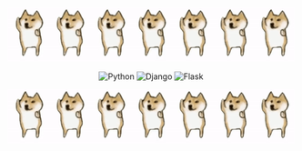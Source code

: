 <div align=center>

![Doge](doge.gif)

  ![Python](https://img.shields.io/badge/Python-3776ab?style=for-the-badge&logo=python&logoColor=white)
  ![Django](https://img.shields.io/badge/Django-092e20?style=for-the-badge&logo=django)
  ![Flask](https://img.shields.io/badge/Flask-000000?style=for-the-badge&logo=flask)

![Doge](doge.gif)

</div>
